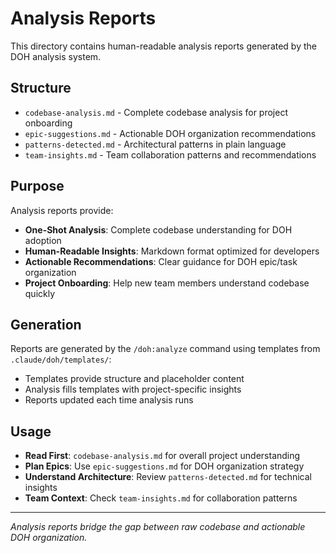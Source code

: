 # Analysis Reports

This directory contains human-readable analysis reports generated by the DOH analysis system.

## Structure

- `codebase-analysis.md` - Complete codebase analysis for project onboarding
- `epic-suggestions.md` - Actionable DOH organization recommendations  
- `patterns-detected.md` - Architectural patterns in plain language
- `team-insights.md` - Team collaboration patterns and recommendations

## Purpose

Analysis reports provide:

- **One-Shot Analysis**: Complete codebase understanding for DOH adoption
- **Human-Readable Insights**: Markdown format optimized for developers
- **Actionable Recommendations**: Clear guidance for DOH epic/task organization
- **Project Onboarding**: Help new team members understand codebase quickly

## Generation

Reports are generated by the `/doh:analyze` command using templates from `.claude/doh/templates/`:

- Templates provide structure and placeholder content
- Analysis fills templates with project-specific insights
- Reports updated each time analysis runs

## Usage

- **Read First**: `codebase-analysis.md` for overall project understanding
- **Plan Epics**: Use `epic-suggestions.md` for DOH organization strategy
- **Understand Architecture**: Review `patterns-detected.md` for technical insights
- **Team Context**: Check `team-insights.md` for collaboration patterns

---

*Analysis reports bridge the gap between raw codebase and actionable DOH organization.*